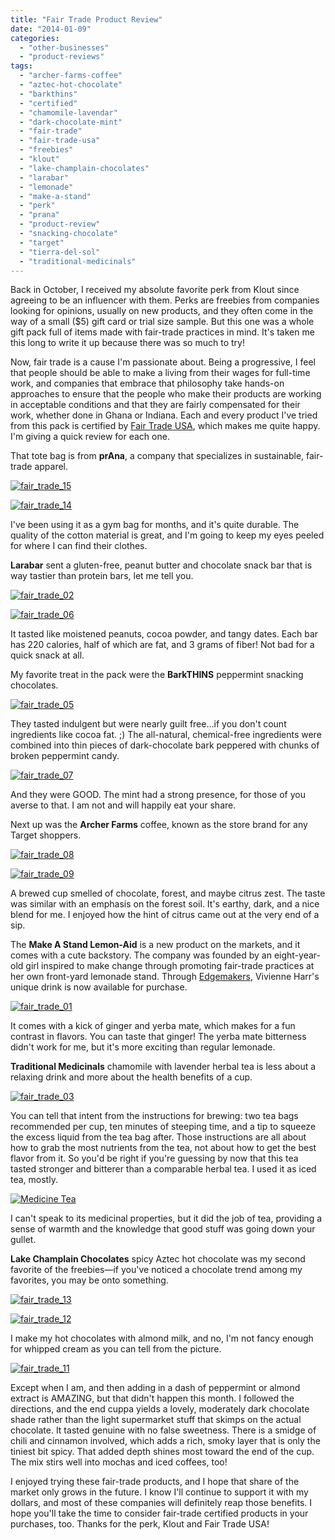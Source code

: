 ```yaml
---
title: "Fair Trade Product Review"
date: "2014-01-09"
categories:
  - "other-businesses"
  - "product-reviews"
tags:
  - "archer-farms-coffee"
  - "aztec-hot-chocolate"
  - "barkthins"
  - "certified"
  - "chamomile-lavendar"
  - "dark-chocolate-mint"
  - "fair-trade"
  - "fair-trade-usa"
  - "freebies"
  - "klout"
  - "lake-champlain-chocolates"
  - "larabar"
  - "lemonade"
  - "make-a-stand"
  - "perk"
  - "prana"
  - "product-review"
  - "snacking-chocolate"
  - "target"
  - "tierra-del-sol"
  - "traditional-medicinals"
---
```


Back in October, I received my absolute favorite perk from Klout since agreeing to be an influencer with them. Perks are freebies from companies looking for opinions, usually on new products, and they often come in the way of a small ($5) gift card or trial size sample. But this one was a whole gift pack full of items made with fair-trade practices in mind. It's taken me this long to write it up because there was so much to try!

Now, fair trade is a cause I'm passionate about. Being a progressive, I feel that people should be able to make a living from their wages for full-time work, and companies that embrace that philosophy take hands-on approaches to ensure that the people who make their products are working in acceptable conditions and that they are fairly compensated for their work, whether done in Ghana or Indiana. Each and every product I've tried from this pack is certified by [Fair Trade USA](http://befair.org), which makes me quite happy. I'm giving a quick review for each one.

That tote bag is from **prAna**, a company that specializes in sustainable, fair-trade apparel.

[![fair_trade_15](http://s3.amazonaws.com/thegourmez-wpmedia/2013/12/fair_trade_15-333x500.jpg)](http://www.rebeccagomezfarrell.com/2014/01/fair-trade-product-review/fair_trade_15/)

[![fair_trade_14](http://s3.amazonaws.com/thegourmez-wpmedia/2013/12/fair_trade_14-333x500.jpg)](http://www.rebeccagomezfarrell.com/2014/01/fair-trade-product-review/fair_trade_14/)

I've been using it as a gym bag for months, and it's quite durable. The quality of the cotton material is great, and I'm going to keep my eyes peeled for where I can find their clothes.

**Larabar** sent a gluten-free, peanut butter and chocolate snack bar that is way tastier than protein bars, let me tell you.

[![fair_trade_02](http://s3.amazonaws.com/thegourmez-wpmedia/2013/12/fair_trade_02.jpg)](http://www.rebeccagomezfarrell.com/2014/01/fair-trade-product-review/fair_trade_02/)

[![fair_trade_06](http://s3.amazonaws.com/thegourmez-wpmedia/2013/12/fair_trade_06.jpg)](http://www.rebeccagomezfarrell.com/2014/01/fair-trade-product-review/fair_trade_06/)

It tasted like moistened peanuts, cocoa powder, and tangy dates. Each bar has 220 calories, half of which are fat, and 3 grams of fiber! Not bad for a quick snack at all.

My favorite treat in the pack were the **BarkTHINS** peppermint snacking chocolates.

[![fair_trade_05](http://s3.amazonaws.com/thegourmez-wpmedia/2013/12/fair_trade_05.jpg)](http://www.rebeccagomezfarrell.com/2014/01/fair-trade-product-review/fair_trade_05/)

They tasted indulgent but were nearly guilt free…if you don't count ingredients like cocoa fat. ;) The all-natural, chemical-free ingredients were combined into thin pieces of dark-chocolate bark peppered with chunks of broken peppermint candy.

[![fair_trade_07](http://s3.amazonaws.com/thegourmez-wpmedia/2013/12/fair_trade_07.jpg)](http://www.rebeccagomezfarrell.com/2014/01/fair-trade-product-review/fair_trade_07/)

And they were GOOD. The mint had a strong presence, for those of you averse to that. I am not and will happily eat your share.

Next up was the **Archer Farms** coffee, known as the store brand for any Target shoppers.

[![fair_trade_08](http://s3.amazonaws.com/thegourmez-wpmedia/2013/12/fair_trade_08.jpg)](http://www.rebeccagomezfarrell.com/2014/01/fair-trade-product-review/fair_trade_08/)

[![fair_trade_09](http://s3.amazonaws.com/thegourmez-wpmedia/2013/12/fair_trade_09.jpg)](http://www.rebeccagomezfarrell.com/2014/01/fair-trade-product-review/fair_trade_09/)

A brewed cup smelled of chocolate, forest, and maybe citrus zest. The taste was similar with an emphasis on the forest soil. It's earthy, dark, and a nice blend for me. I enjoyed how the hint of citrus came out at the very end of a sip.

The **Make A Stand Lemon-Aid** is a new product on the markets, and it comes with a cute backstory. The company was founded by an eight-year-old girl inspired to make change through promoting fair-trade practices at her own front-yard lemonade stand. Through [Edgemakers](http://edgemakers.com/), Vivienne Harr's unique drink is now available for purchase.

[![fair_trade_01](http://s3.amazonaws.com/thegourmez-wpmedia/2013/12/fair_trade_01.jpg)](http://www.rebeccagomezfarrell.com/2014/01/fair-trade-product-review/fair_trade_01/)

It comes with a kick of ginger and yerba mate, which makes for a fun contrast in flavors. You can taste that ginger! The yerba mate bitterness didn't work for me, but it's more exciting than regular lemonade.

**Traditional Medicinals** chamomile with lavender herbal tea is less about a relaxing drink and more about the health benefits of a cup.

[![fair_trade_03](http://s3.amazonaws.com/thegourmez-wpmedia/2013/12/fair_trade_03.jpg)](http://www.rebeccagomezfarrell.com/2014/01/fair-trade-product-review/fair_trade_03/)

You can tell that intent from the instructions for brewing: two tea bags recommended per cup, ten minutes of steeping time, and a tip to squeeze the excess liquid from the tea bag after. Those instructions are all about how to grab the most nutrients from the tea, not about how to get the best flavor from it. So you'd be right if you're guessing by now that this tea tasted stronger and bitterer than a comparable herbal tea. I used it as iced tea, mostly.

[![Medicine Tea](http://s3.amazonaws.com/thegourmez-wpmedia/2013/12/Medicine-Tea.jpg)](http://www.rebeccagomezfarrell.com/2014/01/fair-trade-product-review/medicine-tea/)

I can't speak to its medicinal properties, but it did the job of tea, providing a sense of warmth and the knowledge that good stuff was going down your gullet.

**Lake Champlain Chocolates** spicy Aztec hot chocolate was my second favorite of the freebies—if you've noticed a chocolate trend among my favorites, you may be onto something.

[![fair_trade_13](http://s3.amazonaws.com/thegourmez-wpmedia/2013/12/fair_trade_13-305x500.jpg)](http://www.rebeccagomezfarrell.com/2014/01/fair-trade-product-review/fair_trade_13/)

[![fair_trade_12](http://s3.amazonaws.com/thegourmez-wpmedia/2013/12/fair_trade_12-500x333.jpg)](http://www.rebeccagomezfarrell.com/2014/01/fair-trade-product-review/fair_trade_12/)

I make my hot chocolates with almond milk, and no, I'm not fancy enough for whipped cream as you can tell from the picture.

[![fair_trade_11](http://s3.amazonaws.com/thegourmez-wpmedia/2013/12/fair_trade_11-500x333.jpg)](http://www.rebeccagomezfarrell.com/2014/01/fair-trade-product-review/fair_trade_11/)

Except when I am, and then adding in a dash of peppermint or almond extract is AMAZING, but that didn't happen this month. I followed the directions, and the end cuppa yields a lovely, moderately dark chocolate shade rather than the light supermarket stuff that skimps on the actual chocolate. It tasted genuine with no false sweetness. There is a smidge of chili and cinnamon involved, which adds a rich, smoky layer that is only the tiniest bit spicy. That added depth shines most toward the end of the cup. The mix stirs well into mochas and iced coffees, too!

I enjoyed trying these fair-trade products, and I hope that share of the market only grows in the future. I know I'll continue to support it with my dollars, and most of these companies will definitely reap those benefits. I hope you'll take the time to consider fair-trade certified products in your purchases, too. Thanks for the perk, Klout and Fair Trade USA!
